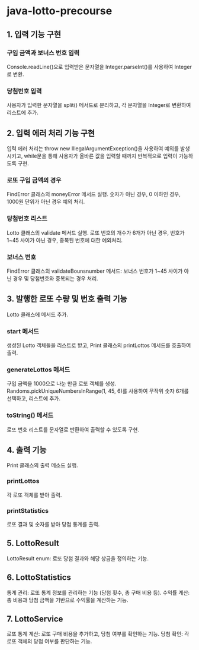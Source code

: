 # java-lotto-precourse

## 1. 입력 기능 구현
### 구입 금액과 보너스 번호 입력
Console.readLine()으로 입력받은 문자열을 Integer.parseInt()를 사용하여 Integer로 변환.
### 당첨번호 입력
사용자가 입력한 문자열을 split() 메서드로 분리하고, 각 문자열을 Integer로 변환하여 리스트에 추가.
<br>
## 2. 입력 에러 처리 기능 구현
입력 에러 처리는 throw new IllegalArgumentException()을 사용하여 예외를 발생시키고, while문을 통해 사용자가 올바른 값을 입력할 때까지 반복적으로 입력이 가능하도록 구현.
### 로또 구입 금액의 경우
FindError 클래스의 moneyError 메서드 실행.
숫자가 아닌 경우, 0 이하인 경우, 1000원 단위가 아닌 경우 예외 처리.
### 당첨번호 리스트
Lotto 클래스의 validate 메서드 실행.
로또 번호의 개수가 6개가 아닌 경우, 번호가 1~45 사이가 아닌 경우, 중복된 번호에 대한 예외처리.
### 보너스 번호
FindError 클래스의 validateBounsnumber 메서드:
보너스 번호가 1~45 사이가 아닌 경우 및 당첨번호와 중복되는 경우 처리.
<br>
## 3. 발행한 로또 수량 및 번호 출력 기능
Lotto 클래스에 메서드 추가.
### start 메서드
생성된 Lotto 객체들을 리스트로 받고, Print 클래스의 printLottos 메서드를 호출하여 출력.
### generateLottos 메서드
구입 금액을 1000으로 나눈 만큼 로또 객체를 생성. Randoms.pickUniqueNumbersInRange(1, 45, 6)를 사용하여 무작위 숫자 6개를 선택하고, 리스트에 추가.
### toString() 메서드
로또 번호 리스트를 문자열로 반환하여 출력할 수 있도록 구현.
<br>
## 4. 출력 기능
Print 클래스의 출력 메소드 실행.
### printLottos
각 로또 객체를 받아 출력.
### printStatistics
로또 결과 및 숫자를 받아 당첨 통계를 출력.

## 5. LottoResult
LottoResult enum: 로또 당첨 결과와 해당 상금을 정의하는 기능.
## 6. LottoStatistics
통계 관리: 로또 통계 정보를 관리하는 기능 (당첨 횟수, 총 구매 비용 등).
수익률 계산: 총 비용과 당첨 금액을 기반으로 수익률을 계산하는 기능.
## 7. LottoService
로또 통계 계산: 로또 구매 비용을 추가하고, 당첨 여부를 확인하는 기능.
당첨 확인: 각 로또 객체의 당첨 여부를 판단하는 기능.

